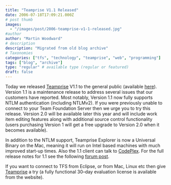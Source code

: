 ```yaml
---
title: "Teamprise V1.1 Released"
date: 2006-07-18T17:09:21.000Z
# post thumb
images:
  - "/images/post/2006-teamprise-v1-1-released.jpg"
#author
author: "Martin Woodward"
# description
description: "Migrated from old blog archive"
# Taxonomies
categories: ["tfs", "technology", "teamprise", "web", "programming"]
tags: ["blog", "archive"]
type: "regular" # available type (regular or featured)
draft: false
---
```

Today we released [Teamprise](http://www.teamprise.com/) V1.1 to the general public (available [here](http://www.teamprise.com/download/index.html)).  Version 1.1 is a maintenance release to address several issues that our customers have reported. Most notably, Version 1.1 now fully supports NTLM authentication (including NTLMv2). If you were previously unable to connect to your Team Foundation Server then we urge you to try this release. Version 2.0 will be available later this year and will include work item editing features along with additional source control functionality (users purchasing Version 1 will get a free upgrade to Version 2.0 when it becomes available). 

In addition to the NTLM support, Teamprise Explorer is now a Universal Binary on the Mac, meaning it will run on Intel based machines with much improved start-up times.  Also the 1.1 client can talk to [CodePlex](http://www.codeplex.com/).  For the full release notes for 1.1 see the following [forum post](http://support.teamprise.com/viewtopic.php?t=10).

If you want to connect to TFS from Eclipse, or from Mac, Linux etc then give [Teamprise](http://www.teamprise.com/) a try (a fully functional 30–day evaluation license is available from the website).
